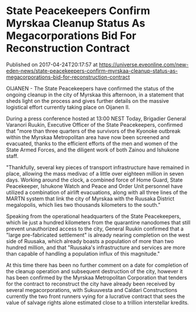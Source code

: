# State Peacekeepers Confirm Myrskaa Cleanup Status As Megacorporations Bid For Reconstruction Contract
Published on 2017-04-24T20:17:57 at https://universe.eveonline.com/new-eden-news/state-peacekeepers-confirm-myrskaa-cleanup-status-as-megacorporations-bid-for-reconstruction-contract

OIJANEN - The State Peacekeepers have confirmed the status of the ongoing cleanup in the city of Myrskaa this afternoon, in a statement that sheds light on the process and gives further details on the massive logistical effort currently taking place on Oijanen II.

During a press conference hosted at 13:00 NEST Today, Brigadier General Varanori Ruukin, Executive Officer of the State Peacekeepers, confirmed that "more than three quarters of the survivors of the Kyonoke outbreak within the Myrskaa Metropolitan area have now been screened and evacuated, thanks to the efficient efforts of the men and women of the State Armed Forces, and the diligent work of both Zainou and Ishukone staff.

"Thankfully, several key pieces of transport infrastructure have remained in place, allowing the mass medivac of a little over eighteen million in seven days. Working around the clock, a combined force of Home Guard, State Peacekeeper, Ishukone Watch and Peace and Order Unit personnel have utilized a combination of airlift evacuations, along with all three lines of the MARTN system that link the city of Myrskaa with the Ruusaka District megalopolis, which lies two thousands kilometers to the south."

Speaking from the operational headquarters of the State Peacekeepers, which lie just a hundred kilometers from the quarantine nanodomes that still prevent unauthorized access to the city, General Ruukin confirmed that a "large pre-fabricated settlement" is already nearing completion on the west side of Ruusaka, which already boasts a population of more than two hundred million, and that "Ruusaka's infrastructure and services are more than capable of handling a population influx of this magnitude."

At this time there has been no further comment on a date for completion of the cleanup operation and subsequent destruction of the city, however it has been confirmed by the Myrskaa Metropolitan Corporation that tenders for the contract to reconstruct the city have already been received by several megacorporations, with Sukuuvesta and Caldari Constructions currently the two front runners vying for a lucrative contract that sees the value of salvage rights alone estimated close to a trillion interstellar kredits.
